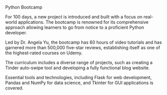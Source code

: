 Python Bootcamp 

For 100 days, a new project is introduced and built with a focus on real-world applications. The bootcamp is renowned for its comprehensive approach allowing learners to go from notice to a proficient Python developer. 

Led by Dr. Angela Yu, the bootcamp has 60 hours of video tutorials and has garnered more than 500,000 five-star reviews, establishing itself as one of the highest-rated courses on Udemy. 

The curriculum includes a diverse range of projects, such as creating a Tinder auto-swipe tool and developing a fully functional blog website. 

Essential tools and technologies, including Flask for web development, Pandas and NumPy for data science, and Tkinter for GUI applications is covered. 
